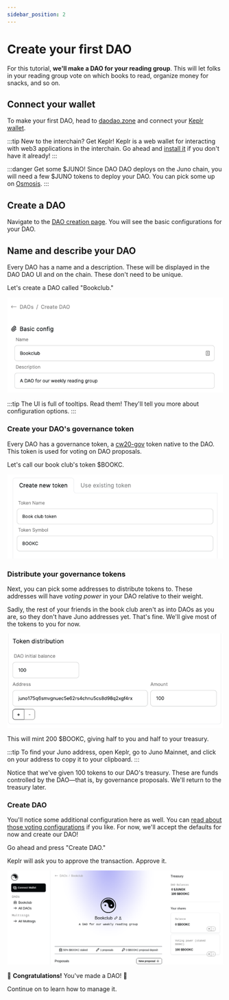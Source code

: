 ```yaml
---
sidebar_position: 2
---
```


# Create your first DAO

For this tutorial, **we'll make a DAO for your reading group**. This will let folks in your reading group vote on which books to read, organize money for snacks, and so on.

## Connect your wallet

To make your first DAO, head to [daodao.zone](https://daodao.zone/) and connect
your [Keplr wallet](https://wallet.keplr.app/).

:::tip New to the interchain? Get Keplr!
Keplr is a web wallet for interacting with web3 applications in the interchain. Go ahead and [install it](https://www.keplr.app/) if you don't have it already!
:::

:::danger Get some $JUNO!
Since DAO DAO deploys on the Juno chain, you will need a few $JUNO tokens to deploy your DAO. You can pick some up on [Osmosis](https://osmosis.zone/).
:::

## Create a DAO

Navigate to the [DAO creation page](https://daodao.zone/dao/create).
You will see the basic configurations for your DAO.

## Name and describe your DAO

Every DAO has a name and a description. These will be displayed in the DAO DAO UI and on the chain. These don't need to be unique.

Let's create a DAO called "Bookclub."

![](/img/quickstart/create-dao-title.png)


:::tip
The UI is full of tooltips. Read them! They'll tell you more about configuration options.
:::


### Create your DAO's governance token

Every DAO has a governance token, a [cw20-gov](https://github.com/DA0-DA0/dao-contracts/tree/main/contracts/cw20-gov) token native to the DAO. This token is used for voting on DAO proposals.

Let's call our book club's token $BOOKC.

![](/img/quickstart/create-dao-token.png)

### Distribute your governance tokens

Next, you can pick some addresses to distribute tokens to. These addresses will have *voting power* in your DAO relative to their weight.

Sadly, the rest of your friends in the book club aren't as into DAOs as you are, so they don't have Juno addresses yet. That's fine. We'll give most of the tokens to you for now.

![](/img/quickstart/create-dao-distribution.png)


This will mint 200 $BOOKC, giving half to you and half to your treasury.

:::tip
To find your Juno address, open Keplr, go to Juno Mainnet, and click on your address to copy it to your clipboard.
:::


Notice that we've given 100 tokens to our DAO's treasury. These are funds controlled by the DAO&mdash;that is, by governance proposals. We'll return to the treasury later.


### Create DAO

You'll notice some additional configuration here as well. You can [read about those voting configurations](/docs/voting-config) if you like. For now, we'll accept the defaults for now and create our DAO!

Go ahead and press "Create DAO." 

Keplr will ask you to approve the transaction. Approve it.

![](/img/quickstart/create-dao-done.png)

🎉 **Congratulations!** You've made a DAO! 🎉

Continue on to learn how to manage it.
